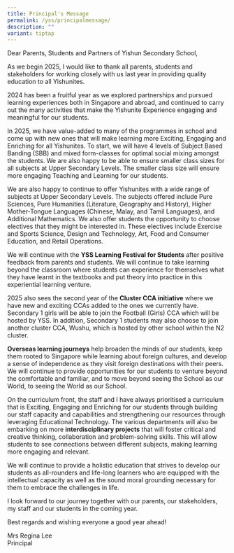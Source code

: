 ```yaml
---
title: Principal's Message
permalink: /yss/principalmessage/
description: ""
variant: tiptap
---
```

<p>Dear Parents, Students and Partners of Yishun Secondary School,</p>
<p>As we begin 2025, I would like to thank all parents, students and stakeholders
for working closely with us last year in providing quality education to
all Yishunites.</p>
<p>2024 has been a fruitful year as we explored partnerships and pursued
learning experiences both in Singapore and abroad, and continued to carry
out the many activities that make the Yishunite Experience engaging and
meaningful for our students.</p>
<p>In 2025, we have value-added to many of the programmes in school and come
up with new ones that will make learning more Exciting, Engaging and Enriching
for all Yishunites. To start, we will have 4 levels of Subject Based Banding
(SBB) and mixed form-classes for optimal social mixing amongst the students.
We are also happy to be able to ensure smaller class sizes for all subjects
at Upper Secondary Levels. The smaller class size will ensure more engaging
Teaching and Learning for our students.</p>
<p>We are also happy to continue to offer Yishunites with a wide range of
subjects at Upper Secondary Levels. The subjects offered include Pure Sciences,
Pure Humanities (Literature, Geography and History), Higher Mother-Tongue
Languages (Chinese, Malay, and Tamil Languages), and Additional Mathematics.
We also offer students the opportunity to choose electives that they might
be interested in. These electives include Exercise and Sports Science,
Design and Technology, Art, Food and Consumer Education, and Retail Operations.</p>
<p>We will continue with the&nbsp;<strong>YSS Learning Festival for Students</strong>&nbsp;after
positive feedback from parents and students. We will continue to take learning
beyond the classroom where students can experience for themselves what
they have learnt in the textbooks and put theory into practice in this
experiential learning venture.</p>
<p>2025 also sees the second year of the&nbsp;<strong>Cluster CCA initiative</strong>&nbsp;where
we have new and exciting CCAs added to the ones we currently have. Secondary
1 girls will be able to join the Football (Girls) CCA which will be hosted
by YSS. In addition, Secondary 1 students may also choose to join another
cluster CCA, Wushu, which is hosted by other school within the N2 cluster.</p>
<p><strong>Overseas learning journeys</strong>&nbsp;help broaden the minds
of our students, keep them rooted to Singapore while learning about foreign
cultures, and develop a sense of independence as they visit foreign destinations
with their peers. We will continue to provide opportunities for our students
to venture beyond the comfortable and familiar, and to move beyond seeing
the School as our World, to seeing the World as our School.</p>
<p>On the curriculum front, the staff and I have always prioritised a curriculum
that is Exciting, Engaging and Enriching for our students through building
our staff capacity and capabilities and strengthening our resources through
leveraging Educational Technology. The various departments will also be
embarking on more&nbsp;<strong>interdisciplinary projects</strong>&nbsp;that
will foster critical and creative thinking, collaboration and problem-solving
skills. This will allow students to see connections between different subjects,
making learning more engaging and relevant.</p>
<p>We will continue to provide a holistic education that strives to develop
our students as all-rounders and life-long learners who are equipped with
the intellectual capacity as well as the sound moral grounding necessary
for them to embrace the challenges in life.</p>
<p>I look forward to our journey together with our parents, our stakeholders,
my staff and our students in the coming year.</p>
<p>Best regards and wishing everyone a good year ahead!</p>
<p>Mrs Regina Lee
<br>Principal</p>
<p></p>